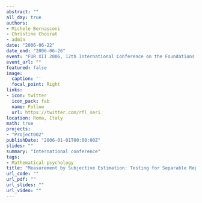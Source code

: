 ```yaml
---
abstract: ""
all_day: true
authors:
- Michele Bernasconi
- Christine Choirat
- admin
date: "2006-06-22"
date_end: "2006-06-26"
event: "FUR XII 2006, 12th International Conference on the Foundations and Applications of Utility, Risk and Decision Theory"
event_url: ""
featured: false
image:
  caption: ''
  focal_point: Right
links:
- icon: twitter
  icon_pack: fab
  name: Follow
  url: https://twitter.com/rfl_seri
location: Roma, Italy
math: true
projects:
- "Project002"
publishDate: "2006-01-01T00:00:00Z"
slides: ""
summary: "International conference"
tags:
- Mathematical psychology
title: "Measurement by Subjective Estimation: Testing for Separable Representations"
url_code: ""
url_pdf: ""
url_slides: ""
url_video: ""
---
```

